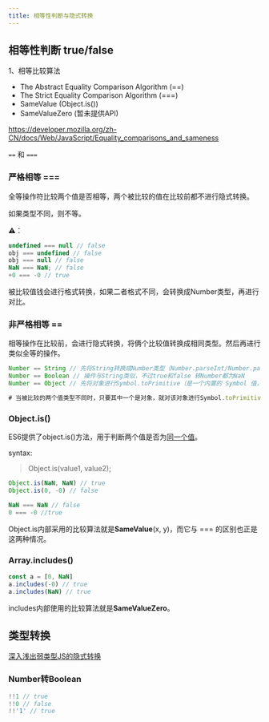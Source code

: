```yaml
---
title: 相等性判断与隐式转换
---
```




## 相等性判断 true/false

1、相等比较算法

- The Abstract Equality Comparison Algorithm (==)
- The Strict Equality Comparison Algorithm (===)
- SameValue (Object.is())
- SameValueZero (暂未提供API)

https://developer.mozilla.org/zh-CN/docs/Web/JavaScript/Equality_comparisons_and_sameness

`==` 和 `===`

### 严格相等 ===

全等操作符比较两个值是否相等，两个被比较的值在比较前都不进行隐式转换。

如果类型不同，则不等。

⚠️：

```js
undefined === null // false
obj === undefined // false
obj === null // false
NaN === NaN; // false
+0 === -0 // true
```



被比较值钱会进行格式转换，如果二者格式不同，会转换成Number类型，再进行对比。

### 非严格相等 ==

相等操作在比较前，会进行隐式转换，将俩个比较值转换成相同类型。然后再进行类似全等的操作。

```js
Number == String // 先将String转换成Number类型（Number.parseInt/Number.parseFloat）， 再进行数值比较=== 
Number == Boolean // 操作与String类似，不过true和false 转Number都为NaN
Number == Object // 先将对象进行Symbol.toPrimitive（是一个内置的 Symbol 值，它是作为对象的函数值属性存在的，当一个对象转换为对应的原始值时，会调用此函数。） 操作

# 当被比较的两个值类型不同时，只要其中一个是对象，就对该对象进行Symbol.toPrimitive 操作；若其中一个是Boolean类型的，将Boolean值转换成Number类型
```



### Object.is()

ES6提供了object.is()方法，用于判断两个值是否为[同一个值](https://developer.mozilla.org/zh-CN/docs/Web/JavaScript/Equality_comparisons_and_sameness)。

syntax:

> Object.is(value1, value2);

```js
Object.is(NaN, NaN) // true
Object.is(0, -0) // false

NaN === NaN // false
0 === -0 //true
```

Object.is内部采用的比较算法就是**SameValue**(x, y)，而它与 === 的区别也正是这两种情况。

### Array.includes()

```js
const a = [0, NaN]
a.includes(-0) // true
a.includes(NaN) // true
```

includes内部使用的比较算法就是**SameValueZero**。



## 类型转换

[深入浅出弱类型JS的隐式转换](https://github.com/jawil/blog/issues/5#)

### Number转Boolean

```js
!!1 // true
!!0 // false
!!'1' // true
```

